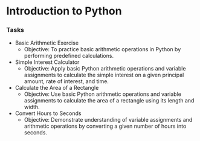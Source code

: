 # Introduction to Python 
### Tasks

- Basic Arithmetic Exercise
  - Objective: To practice basic arithmetic operations in Python by performing predefined calculations.
- Simple Interest Calculator 
  - Objective: Apply basic Python arithmetic operations and variable assignments to calculate the simple interest on a given principal amount, rate of interest, and time.
- Calculate the Area of a Rectangle 
  - Objective: Use basic Python arithmetic operations and variable assignments to calculate the area of a rectangle using its length and width.
- Convert Hours to Seconds
  - Objective: Demonstrate understanding of variable assignments and arithmetic operations by converting a given number of hours into seconds.